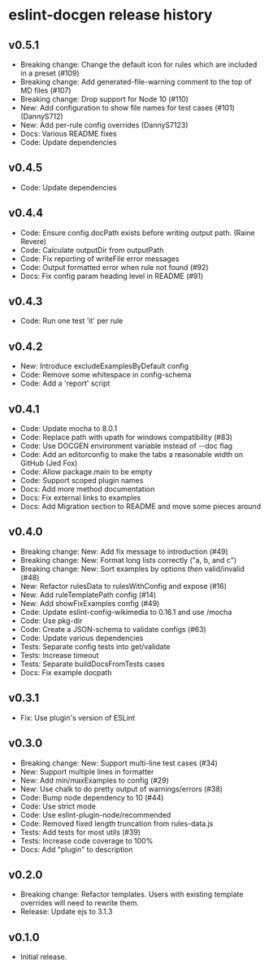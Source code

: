 # eslint-docgen release history

## v0.5.1
* Breaking change: Change the default icon for rules which are included in a preset (#109)
* Breaking change: Add generated-file-warning comment to the top of MD files (#107)
* Breaking change: Drop support for Node 10 (#110)
* New: Add configuration to show file names for test cases (#101) (DannyS712)
* New: Add per-rule config overrides (DannyS7123)
* Docs: Various README fixes
* Code: Update dependencies

## v0.4.5
* Code: Update dependencies

## v0.4.4

* Code: Ensure config.docPath exists before writing output path. (Raine Revere)
* Code: Calculate outputDir from outputPath
* Code: Fix reporting of writeFile error messages
* Code: Output formatted error when rule not found (#92)
* Docs: Fix config param heading level in README (#91)

## v0.4.3

* Code: Run one test 'it' per rule

## v0.4.2

* New: Introduce excludeExamplesByDefault config
* Code: Remove some whitespace in config-schema
* Code: Add a 'report' script

## v0.4.1

* Code: Update mocha to 8.0.1
* Code: Replace path with upath for windows compatibility (#83)
* Code: Use DOCGEN environment variable instead of --doc flag
* Code: Add an editorconfig to make the tabs a reasonable width on GitHub (Jed Fox)
* Code: Allow package.main to be empty
* Code: Support scoped plugin names
* Docs: Add more method documentation
* Docs: Fix external links to examples
* Docs: Add Migration section to README and move some pieces around

## v0.4.0

* Breaking change: New: Add fix message to introduction (#49)
* Breaking change: New: Format long lists correctly ("a, b, and c")
* Breaking change: New: Sort examples by options *then* valid/invalid (#48)
* New: Refactor rulesData to rulesWithConfig and expose (#16)
* New: Add ruleTemplatePath config (#14)
* New: Add showFixExamples config (#49)
* Code: Update eslint-config-wikimedia to 0.16.1 and use /mocha
* Code: Use pkg-dir
* Code: Create a JSON-schema to validate configs (#63)
* Code: Update various dependencies
* Tests: Separate config tests into get/validate
* Tests: Increase timeout
* Tests: Separate buildDocsFromTests cases
* Docs: Fix example docpath

## v0.3.1

* Fix: Use plugin's version of ESLint

## v0.3.0

* Breaking change: New: Support multi-line test cases (#34)
* New: Support multiple lines in formatter
* New: Add min/maxExamples to config (#29)
* New: Use chalk to do pretty output of warnings/errors (#38)
* Code: Bump node dependency to 10 (#44)
* Code: Use strict mode
* Code: Use eslint-plugin-node/recommended
* Code: Removed fixed length truncation from rules-data.js
* Tests: Add tests for most utils (#39)
* Tests: Increase code coverage to 100%
* Docs: Add "plugin" to description

## v0.2.0

* Breaking change: Refactor templates. Users with existing template overrides will need to rewrite them.
* Release: Update ejs to 3.1.3

## v0.1.0

* Initial release.
